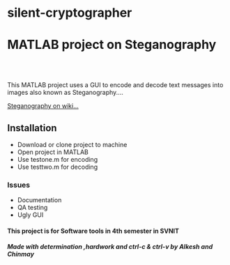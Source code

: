 # silent-cryptographer
<h1>MATLAB project on Steganography</h1>
<br><br>
<p>This MATLAB project uses a GUI to encode and decode text messages into images also known as Steganography....</p>
<a href="https://en.wikipedia.org/wiki/Steganography">Steganography on wiki...</a>
<h2>Installation</h2>
<ul>
<li>Download or clone project to machine</li>
<li>Open project in MATLAB</li>
<li>Use testone.m for encoding </li>
<li>Use testtwo.m for decoding</li></ul>
<h3>Issues</h3>
<ul>
<li>Documentation</li>
<li>QA testing</li>
<li>Ugly GUI</li>
</ul>
<h4>This project is for Software tools in 4th semester in SVNIT</h4>
<h5>Made with determination ,hardwork and ctrl-c & ctrl-v by Alkesh and Chinmay</h5>
